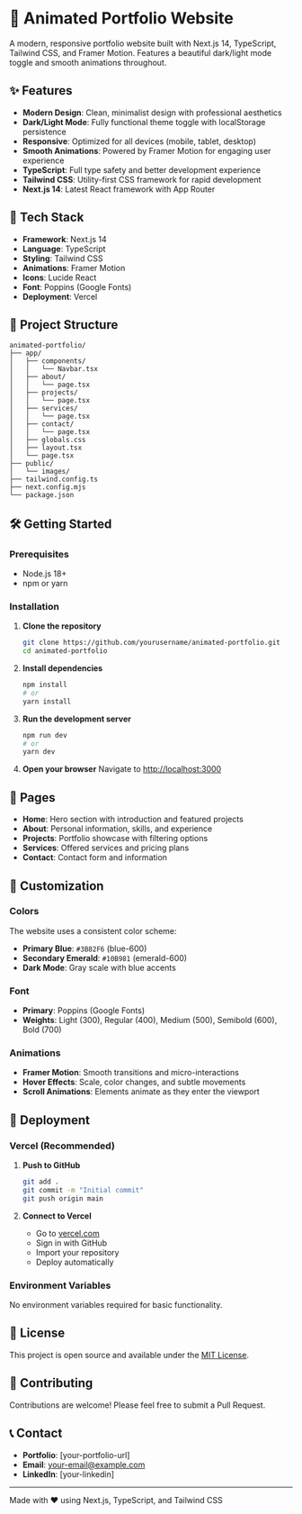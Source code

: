 # 🎨 Animated Portfolio Website

A modern, responsive portfolio website built with Next.js 14, TypeScript, Tailwind CSS, and Framer Motion. Features a beautiful dark/light mode toggle and smooth animations throughout.

## ✨ Features

- **Modern Design**: Clean, minimalist design with professional aesthetics
- **Dark/Light Mode**: Fully functional theme toggle with localStorage persistence
- **Responsive**: Optimized for all devices (mobile, tablet, desktop)
- **Smooth Animations**: Powered by Framer Motion for engaging user experience
- **TypeScript**: Full type safety and better development experience
- **Tailwind CSS**: Utility-first CSS framework for rapid development
- **Next.js 14**: Latest React framework with App Router

## 🚀 Tech Stack

- **Framework**: Next.js 14
- **Language**: TypeScript
- **Styling**: Tailwind CSS
- **Animations**: Framer Motion
- **Icons**: Lucide React
- **Font**: Poppins (Google Fonts)
- **Deployment**: Vercel

## 📁 Project Structure

```
animated-portfolio/
├── app/
│   ├── components/
│   │   └── Navbar.tsx
│   ├── about/
│   │   └── page.tsx
│   ├── projects/
│   │   └── page.tsx
│   ├── services/
│   │   └── page.tsx
│   ├── contact/
│   │   └── page.tsx
│   ├── globals.css
│   ├── layout.tsx
│   └── page.tsx
├── public/
│   └── images/
├── tailwind.config.ts
├── next.config.mjs
└── package.json
```

## 🛠️ Getting Started

### Prerequisites

- Node.js 18+ 
- npm or yarn

### Installation

1. **Clone the repository**
   ```bash
   git clone https://github.com/yourusername/animated-portfolio.git
   cd animated-portfolio
   ```

2. **Install dependencies**
   ```bash
   npm install
   # or
   yarn install
   ```

3. **Run the development server**
   ```bash
   npm run dev
   # or
   yarn dev
   ```

4. **Open your browser**
   Navigate to [http://localhost:3000](http://localhost:3000)

## 📱 Pages

- **Home**: Hero section with introduction and featured projects
- **About**: Personal information, skills, and experience
- **Projects**: Portfolio showcase with filtering options
- **Services**: Offered services and pricing plans
- **Contact**: Contact form and information

## 🎨 Customization

### Colors
The website uses a consistent color scheme:
- **Primary Blue**: `#3B82F6` (blue-600)
- **Secondary Emerald**: `#10B981` (emerald-600)
- **Dark Mode**: Gray scale with blue accents

### Font
- **Primary**: Poppins (Google Fonts)
- **Weights**: Light (300), Regular (400), Medium (500), Semibold (600), Bold (700)

### Animations
- **Framer Motion**: Smooth transitions and micro-interactions
- **Hover Effects**: Scale, color changes, and subtle movements
- **Scroll Animations**: Elements animate as they enter the viewport

## 🚀 Deployment

### Vercel (Recommended)

1. **Push to GitHub**
   ```bash
   git add .
   git commit -m "Initial commit"
   git push origin main
   ```

2. **Connect to Vercel**
   - Go to [vercel.com](https://vercel.com)
   - Sign in with GitHub
   - Import your repository
   - Deploy automatically

### Environment Variables
No environment variables required for basic functionality.

## 📄 License

This project is open source and available under the [MIT License](LICENSE).

## 🤝 Contributing

Contributions are welcome! Please feel free to submit a Pull Request.

## 📞 Contact

- **Portfolio**: [your-portfolio-url]
- **Email**: your-email@example.com
- **LinkedIn**: [your-linkedin]

---

Made with ❤️ using Next.js, TypeScript, and Tailwind CSS
